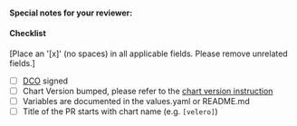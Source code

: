 #### Special notes for your reviewer:

#### Checklist
[Place an '[x]' (no spaces) in all applicable fields. Please remove unrelated fields.]
- [ ] [DCO](https://github.com/helm/charts/blob/master/CONTRIBUTING.md#sign-your-work) signed
- [ ] Chart Version bumped, please refer to the [chart version instruction](https://github.com/vmware-tanzu/helm-charts/blob/main/RELEASE-INSTRUCT.md#guidelines)
- [ ] Variables are documented in the values.yaml or README.md
- [ ] Title of the PR starts with chart name (e.g. `[velero]`)
